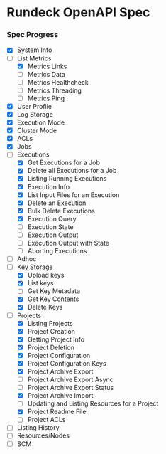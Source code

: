 Rundeck OpenAPI Spec
====================

### Spec Progress
- [x] System Info
- [ ] List Metrics
  - [x] Metrics Links
  - [ ] Metrics Data
  - [ ] Metrics Healthcheck
  - [ ] Metrics Threading
  - [ ] Metrics Ping
- [x] User Profile
- [x] Log Storage
- [x] Execution Mode
- [x] Cluster Mode
- [x] ACLs
- [x] Jobs
- [ ] Executions
  - [x] Get Executions for a Job
  - [x] Delete all Executions for a Job
  - [x] Listing Running Executions
  - [x] Execution Info
  - [x] List Input Files for an Execution
  - [x] Delete an Execution
  - [x] Bulk Delete Executions
  - [x] Execution Query
  - [ ] Execution State
  - [ ] Execution Output
  - [ ] Execution Output with State
  - [ ] Aborting Executions
- [ ] Adhoc
- [ ] Key Storage
  - [x] Upload keys
  - [x] List keys
  - [ ] Get Key Metadata
  - [x] Get Key Contents
  - [x] Delete Keys
- [ ] Projects
  - [x] Listing Projects
  - [x] Project Creation
  - [x] Getting Project Info
  - [x] Project Deletion
  - [x] Project Configuration
  - [x] Project Configuration Keys
  - [x] Project Archive Export
  - [ ] Project Archive Export Async
  - [ ] Project Archive Export Status
  - [x] Project Archive Import
  - [ ] Updating and Listing Resources for a Project
  - [x] Project Readme File
  - [ ] Project ACLs
- [ ] Listing History
- [ ] Resources/Nodes
- [ ] SCM